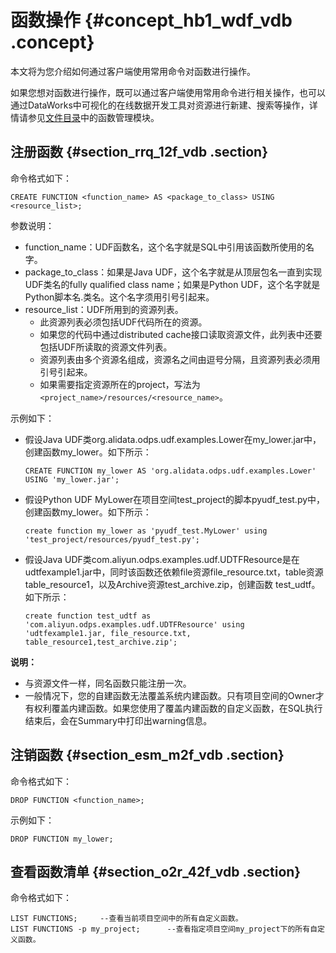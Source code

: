 # 函数操作 {#concept_hb1_wdf_vdb .concept}

本文将为您介绍如何通过客户端使用常用命令对函数进行操作。

如果您想对函数进行操作，既可以通过客户端使用常用命令进行相关操作，也可以通过DataWorks中可视化的在线数据开发工具对资源进行新建、搜索等操作，详情请参见[文件目录](../../../../intl.zh-CN/使用指南/数据管理/创建表.md#)中的函数管理模块。

## 注册函数 {#section_rrq_12f_vdb .section}

命令格式如下：

```
CREATE FUNCTION <function_name> AS <package_to_class> USING <resource_list>;
```

参数说明：

-   function\_name：UDF函数名，这个名字就是SQL中引用该函数所使用的名字。
-   package\_to\_class：如果是Java UDF，这个名字就是从顶层包名一直到实现UDF类名的fully qualified class name；如果是Python UDF，这个名字就是Python脚本名.类名。这个名字须用引号引起来。
-   resource\_list：UDF所用到的资源列表。
    -   此资源列表必须包括UDF代码所在的资源。
    -   如果您的代码中通过distributed cache接口读取资源文件，此列表中还要包括UDF所读取的资源文件列表。
    -   资源列表由多个资源名组成，资源名之间由逗号分隔，且资源列表必须用引号引起来。
    -   如果需要指定资源所在的project，写法为`<project_name>/resources/<resource_name>`。

示例如下：

-   假设Java UDF类org.alidata.odps.udf.examples.Lower在my\_lower.jar中，创建函数my\_lower。如下所示：

    ```
    CREATE FUNCTION my_lower AS 'org.alidata.odps.udf.examples.Lower' USING 'my_lower.jar';
    ```

-   假设Python UDF MyLower在项目空间test\_project的脚本pyudf\_test.py中，创建函数my\_lower。如下所示：

    ```
    create function my_lower as 'pyudf_test.MyLower' using 'test_project/resources/pyudf_test.py';
    ```

-   假设Java UDF类com.aliyun.odps.examples.udf.UDTFResource是在udtfexample1.jar中，同时该函数还依赖file资源file\_resource.txt，table资源table\_resource1，以及Archive资源test\_archive.zip，创建函数 test\_udtf。如下所示：

    ```
    create function test_udtf as 'com.aliyun.odps.examples.udf.UDTFResource' using 'udtfexample1.jar, file_resource.txt, table_resource1,test_archive.zip';
    ```


**说明：** 

-   与资源文件一样，同名函数只能注册一次。
-   一般情况下，您的自建函数无法覆盖系统内建函数。只有项目空间的Owner才有权利覆盖内建函数。如果您使用了覆盖内建函数的自定义函数，在SQL执行结束后，会在Summary中打印出warning信息。

## 注销函数 {#section_esm_m2f_vdb .section}

命令格式如下：

```
DROP FUNCTION <function_name>;
```

示例如下：

```
DROP FUNCTION my_lower;
```

## 查看函数清单 {#section_o2r_42f_vdb .section}

命令格式如下：

```
LIST FUNCTIONS;     --查看当前项目空间中的所有自定义函数。
LIST FUNCTIONS -p my_project;      --查看指定项目空间my_project下的所有自定义函数。
```

